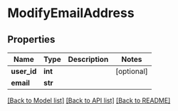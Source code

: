 # ModifyEmailAddress

## Properties
Name | Type | Description | Notes
------------ | ------------- | ------------- | -------------
**user_id** | **int** |  | [optional] 
**email** | **str** |  | 

[[Back to Model list]](../README.md#documentation-for-models) [[Back to API list]](../README.md#documentation-for-api-endpoints) [[Back to README]](../README.md)

